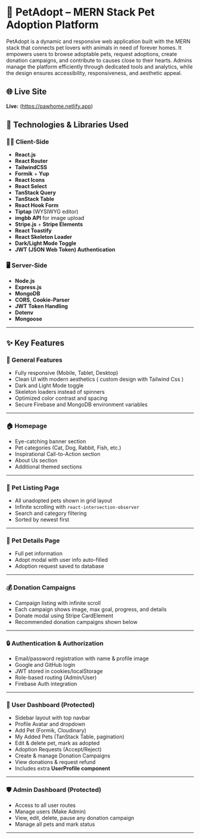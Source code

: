 # 🐾 PetAdopt – MERN Stack Pet Adoption Platform

PetAdopt is a dynamic and responsive web application built with the MERN stack that connects pet lovers with animals in need of forever homes. It empowers users to browse adoptable pets, request adoptions, create donation campaigns, and contribute to causes close to their hearts. Admins manage the platform efficiently through dedicated tools and analytics, while the design ensures accessibility, responsiveness, and aesthetic appeal.

## 🌐 Live Site

**Live:** (https://pawhome.netlify.app)



## 🧩 Technologies & Libraries Used

### 👨‍💻 Client-Side

- **React.js**
- **React Router**
- **TailwindCSS** 
- **Formik** + **Yup**
- **React Icons**
- **React Select**
- **TanStack Query**
- **TanStack Table**
- **React Hook Form**
- **Tiptap** (WYSIWYG editor)
- **imgbb API** for image upload
- **Stripe.js** + **Stripe Elements**
- **React Toastify**
- **React Skeleton Loader**
- **Dark/Light Mode Toggle**
- **JWT (JSON Web Token) Authentication**

### 🖥️ Server-Side

- **Node.js**
- **Express.js**
- **MongoDB** 
- **CORS**, **Cookie-Parser**
- **JWT Token Handling**
- **Dotenv** 
- **Mongoose**

---

## ✨ Key Features

### 🚀 General Features

- Fully responsive (Mobile, Tablet, Desktop)
- Clean UI with modern aesthetics ( custom design with Tailwind Css )
- Dark and Light Mode toggle
- Skeleton loaders instead of spinners
- Optimized color contrast and spacing
- Secure Firebase and MongoDB environment variables

---

### 🏠 Homepage

- Eye-catching banner section
- Pet categories (Cat, Dog, Rabbit, Fish, etc.)
- Inspirational Call-to-Action section
- About Us section
- Additional themed sections

---

### 🐶 Pet Listing Page

- All unadopted pets shown in grid layout
- Infinite scrolling with `react-intersection-observer`
- Search and category filtering
- Sorted by newest first

---

### 🐾 Pet Details Page

- Full pet information
- Adopt modal with user info auto-filled
- Adoption request saved to database

---

### 💰 Donation Campaigns

- Campaign listing with infinite scroll
- Each campaign shows image, max goal, progress, and details
- Donate modal using Stripe CardElement
- Recommended donation campaigns shown below

---

### 🔒 Authentication & Authorization

- Email/password registration with name & profile image
- Google and GitHub login
- JWT stored in cookies/localStorage
- Role-based routing (Admin/User)
- Firebase Auth integration

---

### 👤 User Dashboard (Protected)

- Sidebar layout with top navbar
- Profile Avatar and dropdown
- Add Pet (Formik, Cloudinary)
- My Added Pets (TanStack Table, pagination)
- Edit & delete pet, mark as adopted
- Adoption Requests (Accept/Reject)
- Create & manage Donation Campaigns
- View donations & request refund
- Includes extra **UserProfile component**

---

### 🛡️ Admin Dashboard (Protected)

- Access to all user routes
- Manage users (Make Admin)
- View, edit, delete, pause any donation campaign
- Manage all pets and mark status

---



